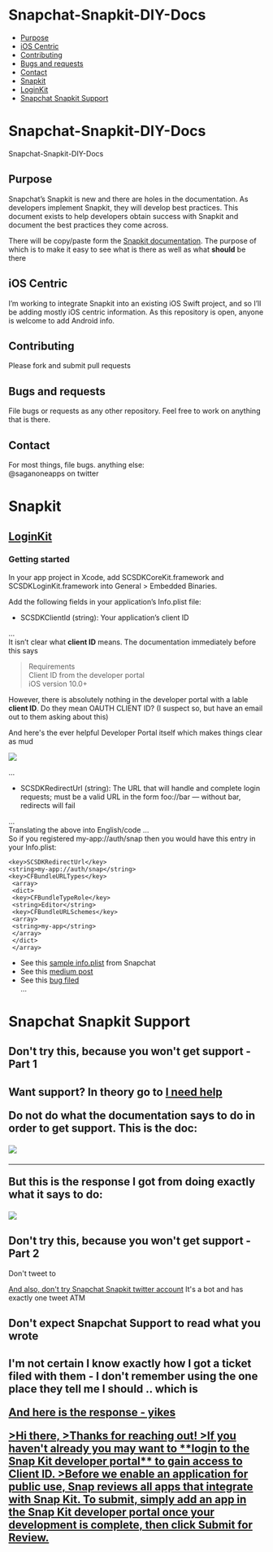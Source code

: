 <!DOCTYPE html>
<html>

<head>
  <meta charset="utf-8">
  <meta name="viewport" content="width=device-width, initial-scale=1.0">
  <link rel="stylesheet" href="https://stackedit.io/style.css" />
</head>

<body class="stackedit">
  <div class="stackedit__left">
    <div class="stackedit__toc">
<h1>Snapchat-Snapkit-DIY-Docs</h1>
<ul>
<li><a href="#purpose">Purpose</a></li>
<li><a href="#ios-centric">iOS Centric</a></li>
<li><a href="#contributing">Contributing</a></li>
<li><a href="#bugs-and-requests">Bugs and requests</a></li>
<li><a href="#contact">Contact</a></li>
<li><a href="#snapkit">Snapkit</a>
<li><a href="#loginkit">LoginKit</a></li>
<li><a href="#support">Snapchat Snapkit Support</a></li>
</ul>

  </div>
  <div class="stackedit__right">
    <div class="stackedit__html">
      <h1 id="snapchat-snapkit-diy-docs">Snapchat-Snapkit-DIY-Docs</h1>
<p>Snapchat-Snapkit-DIY-Docs</p>
<h2 id="purpose">Purpose</h2>
<p>Snapchat’s Snapkit is new and there are holes in the documentation.  As developers implement Snapkit, they will develop best practices.  This document exists to help developers obtain success with Snapkit and document the best practices they come across.</p>
<p>There will be copy/paste form the <a href="https://docs.snapchat.com/docs/Snapkit">Snapkit documentation</a>.  The purpose of which is to make it easy to see what is there as well as what <strong>should</strong> be there</p>
<h2 id="ios-centric">iOS Centric</h2>
<p>I’m working to integrate Snapkit into an existing iOS Swift project, and so I’ll be adding mostly iOS centric information.  As this repository is open, anyone is welcome to add Android info.</p>
<h2 id="contributing">Contributing</h2>
<p>Please fork and submit pull requests</p>
<h2 id="bugs-and-requests">Bugs and requests</h2>
<p>File bugs or requests as any other repository.  Feel free to work on anything that is there.</p>
<h2 id="contact">Contact</h2>
<p>For most things, file bugs.  anything else:<br>
@saganoneapps on twitter</p>
<h1 id="snapkit">Snapkit</h1>
<h2 id="loginkit"><a href="https://docs.snapchat.com/docs/login-kit/">LoginKit</a></h2>
<h3 id="getting-started">Getting started</h3>
<p>In your app project in Xcode, add SCSDKCoreKit.framework and SCSDKLoginKit.framework into General &gt; Embedded Binaries.</p>
<p>Add the following fields in your application’s Info.plist file:</p>
<ul>
<li>SCSDKClientId (string): Your application’s client ID</li>
</ul>
<p>…<br>
It isn’t clear what <strong>client ID</strong> means.  The documentation immediately before this says</p>
<blockquote>
<p>Requirements<br>
Client ID from the developer portal<br>
iOS version 10.0+</p>
</blockquote>
<p>However, there is absolutely nothing in the developer portal with a lable <strong>client ID</strong>.  Do they mean OAUTH CLIENT ID?  (I suspect so, but have an email out to them asking about this)<br>
<p>And here's the ever helpful Developer Portal itself which makes things clear as mud</P>
<img src="https://i.imgur.com/bi0K5Uk.png">
<p>…</p>
<ul>
<li>SCSDKRedirectUrl (string): The URL that will handle and complete login requests; must be a valid URL in the form foo://bar — without bar, redirects will fail</li>
</ul>
<p>…<br>
Translating the above into English/code …<br>
So if you registered my-app://auth/snap then you would have this entry in your Info.plist:</p>
<pre class=" language-xml"><code class="prism  language-xml"><span class="token tag"><span class="token tag"><span class="token punctuation">&lt;</span>key</span><span class="token punctuation">&gt;</span></span>SCSDKRedirectUrl<span class="token tag"><span class="token tag"><span class="token punctuation">&lt;/</span>key</span><span class="token punctuation">&gt;</span></span>
<span class="token tag"><span class="token tag"><span class="token punctuation">&lt;</span>string</span><span class="token punctuation">&gt;</span></span>my-app://auth/snap<span class="token tag"><span class="token tag"><span class="token punctuation">&lt;/</span>string</span><span class="token punctuation">&gt;</span></span>
<span class="token tag"><span class="token tag"><span class="token punctuation">&lt;</span>key</span><span class="token punctuation">&gt;</span></span>CFBundleURLTypes<span class="token tag"><span class="token tag"><span class="token punctuation">&lt;/</span>key</span><span class="token punctuation">&gt;</span></span>
 <span class="token tag"><span class="token tag"><span class="token punctuation">&lt;</span>array</span><span class="token punctuation">&gt;</span></span>
 <span class="token tag"><span class="token tag"><span class="token punctuation">&lt;</span>dict</span><span class="token punctuation">&gt;</span></span>
 <span class="token tag"><span class="token tag"><span class="token punctuation">&lt;</span>key</span><span class="token punctuation">&gt;</span></span>CFBundleTypeRole<span class="token tag"><span class="token tag"><span class="token punctuation">&lt;/</span>key</span><span class="token punctuation">&gt;</span></span>
 <span class="token tag"><span class="token tag"><span class="token punctuation">&lt;</span>string</span><span class="token punctuation">&gt;</span></span>Editor<span class="token tag"><span class="token tag"><span class="token punctuation">&lt;/</span>string</span><span class="token punctuation">&gt;</span></span>
 <span class="token tag"><span class="token tag"><span class="token punctuation">&lt;</span>key</span><span class="token punctuation">&gt;</span></span>CFBundleURLSchemes<span class="token tag"><span class="token tag"><span class="token punctuation">&lt;/</span>key</span><span class="token punctuation">&gt;</span></span>
 <span class="token tag"><span class="token tag"><span class="token punctuation">&lt;</span>array</span><span class="token punctuation">&gt;</span></span>
 <span class="token tag"><span class="token tag"><span class="token punctuation">&lt;</span>string</span><span class="token punctuation">&gt;</span></span>my-app<span class="token tag"><span class="token tag"><span class="token punctuation">&lt;/</span>string</span><span class="token punctuation">&gt;</span></span>
 <span class="token tag"><span class="token tag"><span class="token punctuation">&lt;/</span>array</span><span class="token punctuation">&gt;</span></span>
 <span class="token tag"><span class="token tag"><span class="token punctuation">&lt;/</span>dict</span><span class="token punctuation">&gt;</span></span>
 <span class="token tag"><span class="token tag"><span class="token punctuation">&lt;/</span>array</span><span class="token punctuation">&gt;</span></span>
</code></pre>
<ul>
<li>See this <a href="https://github.com/Snap-Kit/bitmoji-sample/blob/master/ios/BitmojiSampleApp/Supporting%20Files/Info.plist">sample info.plist</a> from Snapchat</li>
<li>See this <a href="https://medium.com/adventures-in-ios-mobile-app-development/snapchat-snapkit-developer-support-sadly-sad-89d63011c6ad">medium post</a></li>
<li>See this <a href="https://github.com/Snap-Kit/bitmoji-sample/issues/3">bug filed</a><br>
…</li>
</ul>
  </div>
  <h1 id="support">Snapchat Snapkit Support</h1>
  <h2>Don't try this, because you won't get support - Part 1<h2>
  <p>Want support?  In theory go to <a href="https://support.snapchat.com/en-US/i-need-help">I need help</a>
  <p>Do not do what the documentation says to do in order to get support.  This is the doc:</p>
  <img src="https://i.imgur.com/ftE1pUt.png">
  <hr>
  <p>But this is the response I got from doing exactly what it says to do:<p>
  <img src="https://i.imgur.com/jm0ED31.png">
  <h2>Don't try this, because you won't get support - Part 2</h2>
  <p>Don't tweet to <a href="https://twitter.com/snapchatsupport>Snapchat Support</a><p>
  <img src="https://imgur.com/a/NnxSZd8>
  <p>And also, don't try <a href="https://twitter.com/snapkit">Snapchat Snapkit twitter account</a>  It's a bot and has exactly one tweet ATM</p>
  <h2>Don't expect Snapchat Support to read what you wrote<h2>
  <p>I'm not certain I know exactly how I got a ticket filed with them - I don't remember using the one place they tell me I should ..  which is <a href="https://support.snapchat.com/en-US/i-need-help>I need help</a></p>
  <b><p>Here's what I asked</b></p>
  <img src="https://imgur.com/a/gtuDRaP">
  <p>And here is the response - yikes</p>
>Hi there,
>Thanks for reaching out!
>If you haven't already you may want to **login to the Snap Kit developer portal** to gain access to Client ID.
>Before we enable an application for public use, Snap reviews all apps that integrate with Snap Kit. To submit, simply add an app in the Snap Kit developer portal once your development is complete, then click Submit for Review. 
  
</body>
</html>
